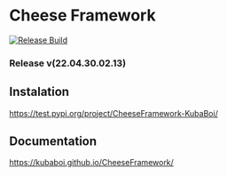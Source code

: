 # Cheese Framework

[![Release Build](https://github.com/KubaBoi/CheeseFramework/actions/workflows/realeaseDate.yml/badge.svg?branch=main)](https://github.com/KubaBoi/CheeseFramework/actions/workflows/realeaseDate.yml)

### Release v(22.04.30.02.13)

## Instalation

https://test.pypi.org/project/CheeseFramework-KubaBoi/

## Documentation

https://kubaboi.github.io/CheeseFramework/